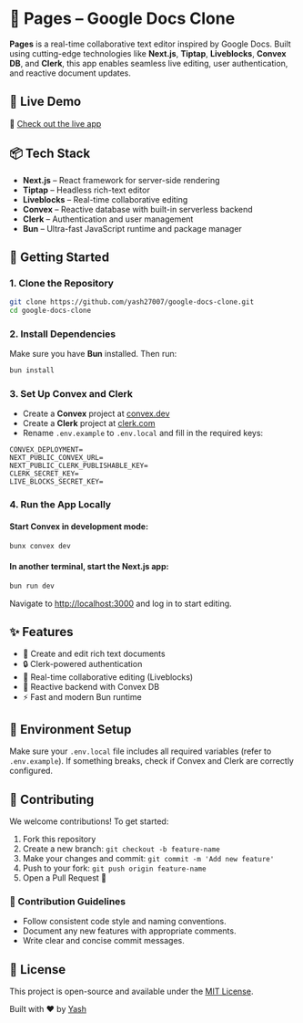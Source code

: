 # 📝 Pages – Google Docs Clone

**Pages** is a real-time collaborative text editor inspired by Google Docs. Built using cutting-edge technologies like **Next.js**, **Tiptap**, **Liveblocks**, **Convex DB**, and **Clerk**, this app enables seamless live editing, user authentication, and reactive document updates.

## 🚀 Live Demo

🔗 [Check out the live app](https://google-docs-clone-gamma-two.vercel.app/)

## 📦 Tech Stack

- **Next.js** – React framework for server-side rendering
- **Tiptap** – Headless rich-text editor
- **Liveblocks** – Real-time collaborative editing
- **Convex** – Reactive database with built-in serverless backend
- **Clerk** – Authentication and user management
- **Bun** – Ultra-fast JavaScript runtime and package manager

## 📁 Getting Started

### 1. Clone the Repository

```bash
git clone https://github.com/yash27007/google-docs-clone.git
cd google-docs-clone
````

### 2. Install Dependencies

Make sure you have **Bun** installed. Then run:

```bash
bun install
```

### 3. Set Up Convex and Clerk

* Create a **Convex** project at [convex.dev](https://dashboard.convex.dev/)
* Create a **Clerk** project at [clerk.com](https://clerk.com/)
* Rename `.env.example` to `.env.local` and fill in the required keys:

```env
CONVEX_DEPLOYMENT=
NEXT_PUBLIC_CONVEX_URL=
NEXT_PUBLIC_CLERK_PUBLISHABLE_KEY=
CLERK_SECRET_KEY=
LIVE_BLOCKS_SECRET_KEY=
```

### 4. Run the App Locally

#### Start Convex in development mode:

```bash
bunx convex dev
```

#### In another terminal, start the Next.js app:

```bash
bun run dev
```

Navigate to [http://localhost:3000](http://localhost:3000) and log in to start editing.

## ✨ Features

* 📄 Create and edit rich text documents
* 🔒 Clerk-powered authentication
* 🤝 Real-time collaborative editing (Liveblocks)
* 🧠 Reactive backend with Convex DB
* ⚡ Fast and modern Bun runtime

## 🧪 Environment Setup

Make sure your `.env.local` file includes all required variables (refer to `.env.example`). If something breaks, check if Convex and Clerk are correctly configured.

## 🤝 Contributing

We welcome contributions! To get started:

1. Fork this repository
2. Create a new branch: `git checkout -b feature-name`
3. Make your changes and commit: `git commit -m 'Add new feature'`
4. Push to your fork: `git push origin feature-name`
5. Open a Pull Request 🚀

### 📌 Contribution Guidelines

* Follow consistent code style and naming conventions.
* Document any new features with appropriate comments.
* Write clear and concise commit messages.

## 📄 License

This project is open-source and available under the [MIT License](LICENSE).


Built with ❤️ by [Yash](https://github.com/yash27007)
